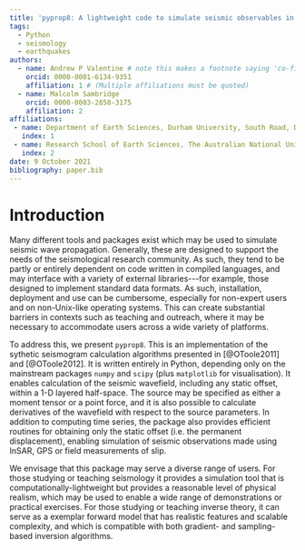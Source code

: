 ```yaml
---
title: 'pyprop8: A lightweight code to simulate seismic observables in a layered half-space'
tags:
  - Python
  - seismology
  - earthquakes
authors:
  - name: Andrew P Valentine # note this makes a footnote saying 'co-first author'
    orcid: 0000-0001-6134-9351
    affiliation: 1 # (Multiple affiliations must be quoted)
  - name: Malcolm Sambridge
    orcid: 0000-0003-2858-3175
    affiliation: 2
affiliations:
 - name: Department of Earth Sciences, Durham University, South Road, Durham, DH1 3LE, UK.
   index: 1
 - name: Research School of Earth Sciences, The Australian National University, 142 Mills Road, Acton ACT 2601, Australia.
   index: 2
date: 9 October 2021
bibliography: paper.bib
---
```

# Introduction
Many different tools and packages exist which may be used to simulate seismic wave propagation. Generally, these are designed to support the needs of the seismological research community. As such, they tend to be partly or entirely dependent on code written in compiled languages, and may interface with a variety of external libraries---for example, those designed to implement standard data formats. As such, installation, deployment and use can be cumbersome, especially for non-expert users and on non-Unix-like operating systems. This can create substantial barriers in contexts such as teaching and outreach, where it may be necessary to accommodate users across a wide variety of platforms.

To address this, we present `pyprop8`. This is an implementation of the sythetic seismogram calculation algorithms presented in [@OToole2011] and [@OToole2012]. It is written entirely in Python, depending only on the mainstream packages `numpy` and `scipy` (plus `matplotlib` for visualisation). It enables calculation of the seismic wavefield, including any static offset, within a 1-D layered half-space. The source may be specified as either a moment tensor or a point force, and it is also possible to calculate derivatives of the wavefield with respect to the source parameters. In addition to computing time series, the package also provides efficient routines for obtaining only the static offset (i.e. the permanent displacement), enabling simulation of seismic observations made using InSAR, GPS or field measurements of slip.

We envisage that this package may serve a diverse range of users. For those studying or teaching seismology it provides a simulation tool that is computationally-lightweight but provides a reasonable level of physical realism, which may be used to enable a wide range of demonstrations or practical exercises. For those studying or teaching inverse theory, it can serve as a exemplar forward model that has realistic features and scalable complexity, and which is compatible with both gradient- and sampling-based inversion algorithms. 
